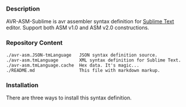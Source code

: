 ### Description ###
AVR-ASM-Sublime is avr assembler syntax definition for [Sublime Text](http://www.sublimetext.com/) editor. Support both ASM v1.0 and ASM v2.0 constructions.

### Repository Content ###
    ./avr-asm.JSON-tmLanguage 	JSON syntax definition source.
    ./avr-asm.tmLanguage 	   	XML syntax definition for Sublime Text.
    ./avr-asm.tmLanguage.cache 	Hex data. It's magic...
    ./README.md 				This file with markdown markup.

### Installation ###
There are three ways to install this syntax definition.